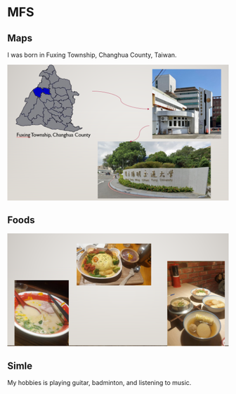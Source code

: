 # MFS

## Maps 
I was born in Fuxing Township, Changhua County, Taiwan.


![MFS](https://github.com/GuanLinWu1126/MFS/blob/main/%E8%9E%A2%E5%B9%95%E6%93%B7%E5%8F%96%E7%95%AB%E9%9D%A2%202025-03-09%20193603.png)
## Foods


![image](https://github.com/GuanLinWu1126/MFS/blob/main/%E8%9E%A2%E5%B9%95%E6%93%B7%E5%8F%96%E7%95%AB%E9%9D%A2%202025-03-09%20194516.png)


## Simle
My hobbies is playing guitar, badminton, and listening to music.
